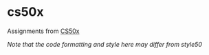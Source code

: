 # cs50x

Assignments from [CS50x](https://cs50.harvard.edu/x/2024/)

_Note that the code formatting and style here may differ from style50_
